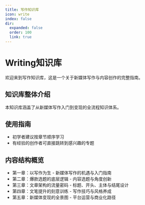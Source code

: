 ```yaml
---
title: 写作知识库
icon: write
index: false
dir:
  expanded: false
  order: 100
  link: true
---
```


# Writing知识库

欢迎来到写作知识库，这是一个关于新媒体写作与内容创作的完整指南。

## 知识库整体介绍

本知识库涵盖了从新媒体写作入门到变现的全流程知识体系。

## 使用指南

- 初学者建议按章节顺序学习
- 有经验的创作者可直接跳转到感兴趣的专题

## 内容结构概览

- 第一章：以写作为生 - 新媒体写作的机遇与入门指南
- 第二章：爆款选题的底层逻辑 - 内容选题与角度创新
- 第三章：文章架构的流量密码 - 标题、开头、主体与结尾设计
- 第四章：文笔提升的刻意训练 - 写作技巧与风格养成
- 第五章：新媒体变现的全景图 - 平台运营与商业化路径
